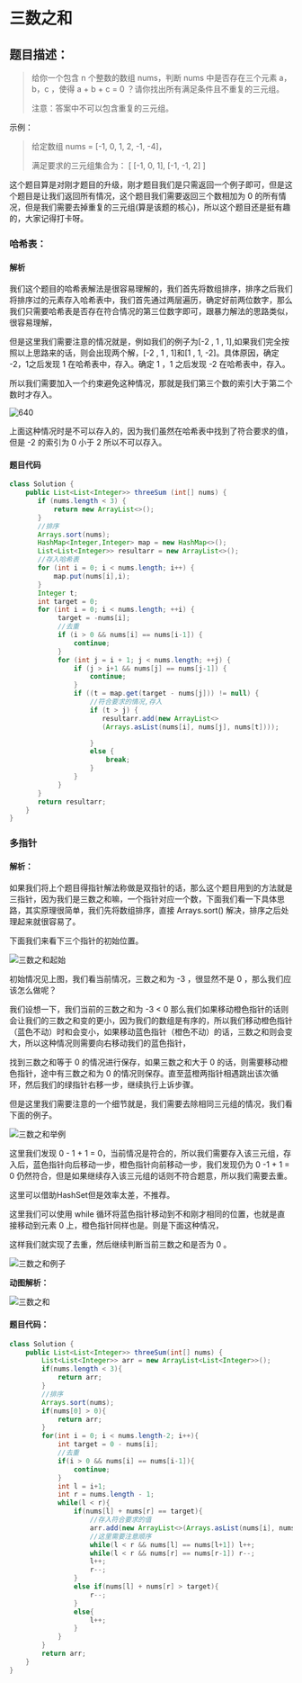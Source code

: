 # 三数之和

## 题目描述：

> 给你一个包含 n 个整数的数组 nums，判断 nums 中是否存在三个元素 a，b，c ，使得 a + b + c = 0 ？请你找出所有满足条件且不重复的三元组。
>
> 注意：答案中不可以包含重复的三元组。 

示例：

> 给定数组 nums = [-1, 0, 1, 2, -1, -4]，
>
> 满足要求的三元组集合为：
> [
> [-1, 0, 1],
> [-1, -1, 2]
> ]

这个题目算是对刚才题目的升级，刚才题目我们是只需返回一个例子即可，但是这个题目是让我们返回所有情况，这个题目我们需要返回三个数相加为 0 的所有情况，但是我们需要去掉重复的三元组(算是该题的核心)，所以这个题目还是挺有趣的，大家记得打卡呀。

### 哈希表：

#### 解析

我们这个题目的哈希表解法是很容易理解的，我们首先将数组排序，排序之后我们将排序过的元素存入哈希表中，我们首先通过两层遍历，确定好前两位数字，那么我们只需要哈希表是否存在符合情况的第三位数字即可，跟暴力解法的思路类似，很容易理解，

但是这里我们需要注意的情况就是，例如我们的例子为[-2 , 1 , 1],如果我们完全按照以上思路来的话，则会出现两个解，[-2 , 1 , 1]和[1 , 1, -2]。具体原因，确定 -2，1之后发现 1 在哈希表中，存入。确定 1 ，1 之后发现 -2 在哈希表中，存入。

所以我们需要加入一个约束避免这种情况，那就是我们第三个数的索引大于第二个数时才存入。

![640](https://cdn.jsdelivr.net/gh/tan45du/tan45du.github.io.photo@master/photo/640.9tp5a5guhr0.png)

上面这种情况时是不可以存入的，因为我们虽然在哈希表中找到了符合要求的值，但是 -2 的索引为 0 小于 2 所以不可以存入。

#### 题目代码

```java
class Solution {
    public List<List<Integer>> threeSum (int[] nums) {
       if (nums.length < 3) {
           return new ArrayList<>();
       }
       //排序
       Arrays.sort(nums);
       HashMap<Integer,Integer> map = new HashMap<>();
       List<List<Integer>> resultarr = new ArrayList<>();
       //存入哈希表
       for (int i = 0; i < nums.length; i++) {
           map.put(nums[i],i);
       }
       Integer t;
       int target = 0;
       for (int i = 0; i < nums.length; ++i) {            
            target = -nums[i];
            //去重
            if (i > 0 && nums[i] == nums[i-1]) {
                continue;
            }
            for (int j = i + 1; j < nums.length; ++j) {
                if (j > i+1 && nums[j] == nums[j-1]) {
                    continue;
                }             
                if ((t = map.get(target - nums[j])) != null) {
                    //符合要求的情况,存入
                    if (t > j) {                      
                       resultarr.add(new ArrayList<>
                       (Arrays.asList(nums[i], nums[j], nums[t])));

                    } 
                    else {
                        break;
                    }                                                  
                }
            }
       }
       return resultarr;
    }
}
```



### 多指针

#### 解析：

如果我们将上个题目得指针解法称做是双指针的话，那么这个题目用到的方法就是三指针，因为我们是三数之和嘛，一个指针对应一个数，下面我们看一下具体思路，其实原理很简单，我们先将数组排序，直接 Arrays.sort() 解决，排序之后处理起来就很容易了。

下面我们来看下三个指针的初始位置。

![三数之和起始](https://cdn.jsdelivr.net/gh/tan45du/tan45du.github.io.photo@master/photo/三数之和起始.44vete07oy80.png)



初始情况见上图，我们看当前情况，三数之和为 -3 ，很显然不是 0 ，那么我们应该怎么做呢？

我们设想一下，我们当前的三数之和为 -3 < 0 那么我们如果移动橙色指针的话则会让我们的三数之和变的更小，因为我们的数组是有序的，所以我们移动橙色指针（蓝色不动）时和会变小，如果移动蓝色指针（橙色不动）的话，三数之和则会变大，所以这种情况则需要向右移动我们的蓝色指针，

找到三数之和等于 0 的情况进行保存，如果三数之和大于 0 的话，则需要移动橙色指针，途中有三数之和为 0 的情况则保存。直至蓝橙两指针相遇跳出该次循环，然后我们的绿指针右移一步，继续执行上诉步骤。

但是这里我们需要注意的一个细节就是，我们需要去除相同三元组的情况，我们看下面的例子。

![三数之和举例](https://cdn.jsdelivr.net/gh/tan45du/tan45du.github.io.photo@master/photo/三数之和举例.69b6nvlu4zc0.png)

这里我们发现 0 - 1 + 1 = 0，当前情况是符合的，所以我们需要存入该三元组，存入后，蓝色指针向后移动一步，橙色指针向前移动一步，我们发现仍为 0 -1 + 1 = 0 仍然符合，但是如果继续存入该三元组的话则不符合题意，所以我们需要去重。

这里可以借助HashSet但是效率太差，不推荐。

这里我们可以使用 while 循环将蓝色指针移动到不和刚才相同的位置，也就是直接移动到元素 0 上，橙色指针同样也是。则是下面这种情况，

这样我们就实现了去重，然后继续判断当前三数之和是否为 0 。

![三数之和例子](https://cdn.jsdelivr.net/gh/tan45du/tan45du.github.io.photo@master/photo/三数之和例子.6c8xobhrieg0.png)

**动图解析：**

![三数之和](https://cdn.jsdelivr.net/gh/tan45du/tan45du.github.io.photo@master/photo/三数之和.5akhtx5y0g00.gif)

#### 题目代码：

```java
class Solution {
    public List<List<Integer>> threeSum(int[] nums) {
        List<List<Integer>> arr = new ArrayList<List<Integer>>();
        if(nums.length < 3){
            return arr;
        }
        //排序
        Arrays.sort(nums);
        if(nums[0] > 0){
            return arr;
        }
        for(int i = 0; i < nums.length-2; i++){
            int target = 0 - nums[i];
            //去重
            if(i > 0 && nums[i] == nums[i-1]){
                continue;
            }
            int l = i+1;
            int r = nums.length - 1;
            while(l < r){
                if(nums[l] + nums[r] == target){
                    //存入符合要求的值
                    arr.add(new ArrayList<>(Arrays.asList(nums[i], nums[l], nums[r])));
                    //这里需要注意顺序
                    while(l < r && nums[l] == nums[l+1]) l++; 
                    while(l < r && nums[r] == nums[r-1]) r--;            
                    l++;
                    r--;                   
                }
                else if(nums[l] + nums[r] > target){
                    r--;
                }
                else{
                    l++;
                }
            }
        }
        return arr;
    }
}
```

